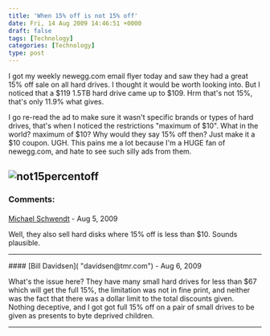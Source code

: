```yaml
---
title: 'When 15% off is not 15% off'
date: Fri, 14 Aug 2009 14:46:51 +0000
draft: false
tags: [Technology]
categories: [Technology]
type: post
---
```


I got my weekly newegg.com email flyer today and saw they had a great 15% off sale on all hard drives. I thought it would be worth looking into. But I noticed that a $119 1.5TB hard drive came up to $109. Hrm that's not 15%, that's only 11.9% what gives.

I go re-read the ad to make sure it wasn't specific brands or types of hard drives, that's when I noticed the restrictions "maximum of $10". What in the world? maximum of $10? Why would they say 15% off then? Just make it a $10 coupon. UGH. This pains me a lot because I'm a HUGE fan of newegg.com, and hate to see such silly ads from them.

![not15percentoff](/img/2009/08/not15percentoff.png "not15percentoff")
---
### Comments:
####
[Michael Schwendt]( "mschwendt@fedoraproject.org") - <time datetime="2009-08-14 15:42:27">Aug 5, 2009</time>

Well, they also sell hard disks where 15% off is less than $10. Sounds plausible.
<hr />
####
[Bill Davidsen]( "davidsen@tmr.com") - <time datetime="2009-08-29 18:37:02">Aug 6, 2009</time>

What's the issue here? They have many small hard drives for less than $67 which will get the full 15%, the limitation was not in fine print, and neither was the fact that there was a dollar limit to the total discounts given. Nothing deceptive, and I got got full 15% off on a pair of small drives to be given as presents to byte deprived children.
<hr />
